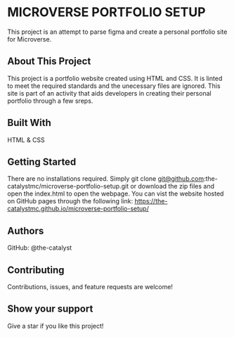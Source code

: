 # MICROVERSE PORTFOLIO SETUP
This project is an attempt to parse figma and create a personal portfolio site for Microverse. 

## About This Project

This project is a portfolio website created using HTML and CSS. It is linted to meet the required standards and the unecessary files are ignored. This site is part of an activity that aids developers in creating their personal portfolio through a few sreps.

## Built With
HTML & CSS

## Getting Started
There are no installations required. Simply git clone git@github.com:the-catalystmc/microverse-portfolio-setup.git or download the zip files and open the index.html to open the webpage.
You can vist the website hosted on GitHub pages through the following link: 
https://the-catalystmc.github.io/microverse-portfolio-setup/

## Authors
GitHub: @the-catalyst

## Contributing
Contributions, issues, and feature requests are welcome!

## Show your support
Give a star if you like this project!

